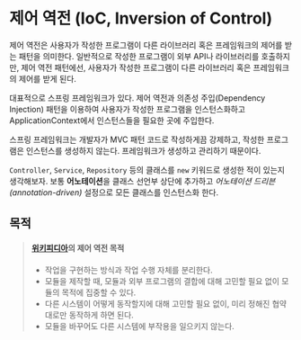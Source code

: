 # 제어 역전 (IoC, Inversion of Control)

제어 역전은 사용자가 작성한 프로그램이 다른 라이브러리 혹은 프레임워크의 제어를 받는 패턴을 의미한다. 일반적으로 작성한 프로그램이 외부 API나 라이브러리를 호출하지만, 제어 역전 패턴에선, 사용자가 작성한 프로그램이 다른 라이브러리 혹은 프레임워크의 제어를 받게 된다.

대표적으로 스프링 프레임워크가 있다. 제어 역전과 의존성 주입(Dependency Injection) 패턴을 이용하여 사용자가 작성한 프로그램을 인스턴스화하고 ApplicationContext에서 인스턴스들을 필요한 곳에 주입한다.

스프링 프레임워크는 개발자가 MVC 패턴 코드로 작성하게끔 강제하고, 작성한 프로그램은 인스턴스를 생성하지 않는다. 프레임워크가 생성하고 관리하기 때문이다.

`Controller`, `Service`, `Repository` 등의 클래스를 `new` 키워드로 생성한 적이 있는지 생각해보자. 보통 **어노테이션**을 클래스 선언부 상단에 추가하고 *어노테이션 드리븐(annotation-driven)* 설정으로 모든 클래스를 인스턴스화 한다.

## 목적

> #### [위키피디아](https://ko.wikipedia.org/wiki/%EC%A0%9C%EC%96%B4_%EB%B0%98%EC%A0%84)의 제어 역전 목적
> * 작업을 구현하는 방식과 작업 수행 자체를 분리한다.
> * 모듈을 제작할 때, 모듈과 외부 프로그램의 결합에 대해 고민할 필요 없이 모듈의 목적에 집중할 수 있다.
> * 다른 시스템이 어떻게 동작할지에 대해 고민할 필요 없이, 미리 정해진 협약대로만 동작하게 하면 된다.
> * 모듈을 바꾸어도 다른 시스템에 부작용을 일으키지 않는다.
